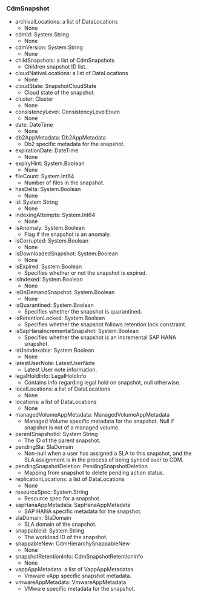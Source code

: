 ### CdmSnapshot
- archivalLocations: a list of DataLocations
  - None
- cdmId: System.String
  - None
- cdmVersion: System.String
  - None
- childSnapshots: a list of CdmSnapshots
  - Children snapshot ID list.
- cloudNativeLocations: a list of DataLocations
  - None
- cloudState: SnapshotCloudState
  - Cloud state of the snapshot.
- cluster: Cluster
  - None
- consistencyLevel: ConsistencyLevelEnum
  - None
- date: DateTime
  - None
- db2AppMetadata: Db2AppMetadata
  - Db2 specific metadata for the snapshot.
- expirationDate: DateTime
  - None
- expiryHint: System.Boolean
  - None
- fileCount: System.Int64
  - Number of files in the snapshot.
- hasDelta: System.Boolean
  - None
- id: System.String
  - None
- indexingAttempts: System.Int64
  - None
- isAnomaly: System.Boolean
  - Flag if the snapshot is an anomaly.
- isCorrupted: System.Boolean
  - None
- isDownloadedSnapshot: System.Boolean
  - None
- isExpired: System.Boolean
  - Specifies whether or not the snapshot is expired.
- isIndexed: System.Boolean
  - None
- isOnDemandSnapshot: System.Boolean
  - None
- isQuarantined: System.Boolean
  - Specifies whether the snapshot is quarantined.
- isRetentionLocked: System.Boolean
  - Specifies whether the snapshot follows retention lock constraint.
- isSapHanaIncrementalSnapshot: System.Boolean
  - Specifies whether the snapshot is an incremental SAP HANA snapshot.
- isUnindexable: System.Boolean
  - None
- latestUserNote: LatestUserNote
  - Latest User note information.
- legalHoldInfo: LegalHoldInfo
  - Contains info regarding legal hold on snapshot, null otherwise.
- localLocations: a list of DataLocations
  - None
- locations: a list of DataLocations
  - None
- managedVolumeAppMetadata: ManagedVolumeAppMetadata
  - Managed Volume specific metadata for the snapshot. Null if snapshot is not of a managed volume.
- parentSnapshotId: System.String
  - The ID of the parent snapshot.
- pendingSla: SlaDomain
  - Non-null when a user has assigned a SLA to this snapshot, and the SLA assignment is in the process of being synced over to CDM.
- pendingSnapshotDeletion: PendingSnapshotDeletion
  - Mapping from snapshot to delete pending action status.
- replicationLocations: a list of DataLocations
  - None
- resourceSpec: System.String
  - Resource spec for a snapshot.
- sapHanaAppMetadata: SapHanaAppMetadata
  - SAP HANA specific metadata for the snapshot.
- slaDomain: SlaDomain
  - SLA domain of the snapshot.
- snappableId: System.String
  - The workload ID of the snapshot.
- snappableNew: CdmHierarchySnappableNew
  - None
- snapshotRetentionInfo: CdmSnapshotRetentionInfo
  - None
- vappAppMetadata: a list of VappAppMetadatas
  - Vmware vApp specific snapshot metadata.
- vmwareAppMetadata: VmwareAppMetadata
  - VMware specific metadata for the snapshot.
